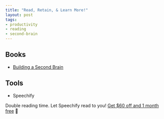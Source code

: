 ```yaml
---
title: "Read, Retain, & Learn More!"
layout: post
tags:
- productivity
- reading
- second-brain
---
```


## Books
- [Building a Second Brain](/notes/books/building-a-second-brain/)

## Tools

- Speechify

Double reading time. Let Speechify read to you!
[Get $60 off and 1 month free](https://share.speechify.com/mzxDXgi) 💸